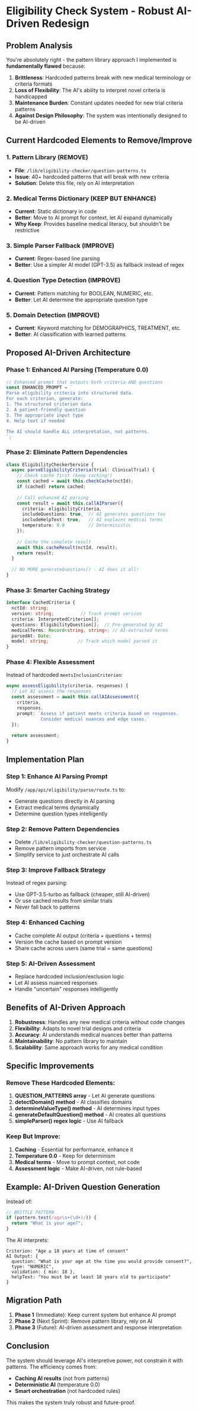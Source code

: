 # Eligibility Check System - Robust AI-Driven Redesign

## Problem Analysis

You're absolutely right - the pattern library approach I implemented is **fundamentally flawed** because:

1. **Brittleness**: Hardcoded patterns break with new medical terminology or criteria formats
2. **Loss of Flexibility**: The AI's ability to interpret novel criteria is handicapped
3. **Maintenance Burden**: Constant updates needed for new trial criteria patterns
4. **Against Design Philosophy**: The system was intentionally designed to be AI-driven

## Current Hardcoded Elements to Remove/Improve

### 1. Pattern Library (REMOVE)
- **File**: `/lib/eligibility-checker/question-patterns.ts`
- **Issue**: 40+ hardcoded patterns that will break with new criteria
- **Solution**: Delete this file, rely on AI interpretation

### 2. Medical Terms Dictionary (KEEP BUT ENHANCE)
- **Current**: Static dictionary in code
- **Better**: Move to AI prompt for context, let AI expand dynamically
- **Why Keep**: Provides baseline medical literacy, but shouldn't be restrictive

### 3. Simple Parser Fallback (IMPROVE)
- **Current**: Regex-based line parsing
- **Better**: Use a simpler AI model (GPT-3.5) as fallback instead of regex

### 4. Question Type Detection (IMPROVE)
- **Current**: Pattern matching for BOOLEAN, NUMERIC, etc.
- **Better**: Let AI determine the appropriate question type

### 5. Domain Detection (IMPROVE)
- **Current**: Keyword matching for DEMOGRAPHICS, TREATMENT, etc.
- **Better**: AI classification with learned patterns

## Proposed AI-Driven Architecture

### Phase 1: Enhanced AI Parsing (Temperature 0.0)
```typescript
// Enhanced prompt that outputs both criteria AND questions
const ENHANCED_PROMPT = `
Parse eligibility criteria into structured data.
For each criterion, generate:
1. The structured criterion data
2. A patient-friendly question
3. The appropriate input type
4. Help text if needed

The AI should handle ALL interpretation, not patterns.
`;
```

### Phase 2: Eliminate Pattern Dependencies
```typescript
class EligibilityCheckerService {
  async parseEligibilityCriteria(trial: ClinicalTrial) {
    // Check cache first (keep caching!)
    const cached = await this.checkCache(nctId);
    if (cached) return cached;
    
    // Call enhanced AI parsing
    const result = await this.callAIParser({
      criteria: eligibilityCriteria,
      includeQuestions: true,  // AI generates questions too
      includeHelpText: true,   // AI explains medical terms
      temperature: 0.0         // Deterministic
    });
    
    // Cache the complete result
    await this.cacheResult(nctId, result);
    return result;
  }
  
  // NO MORE generateQuestions() - AI does it all!
}
```

### Phase 3: Smarter Caching Strategy
```typescript
interface CachedCriteria {
  nctId: string;
  version: string;          // Track prompt version
  criteria: InterpretedCriterion[];
  questions: EligibilityQuestion[];  // Pre-generated by AI
  medicalTerms: Record<string, string>; // AI-extracted terms
  parsedAt: Date;
  model: string;           // Track which model parsed it
}
```

### Phase 4: Flexible Assessment
Instead of hardcoded `meetsInclusionCriterion`:
```typescript
async assessEligibility(criteria, responses) {
  // Let AI assess the responses
  const assessment = await this.callAIAssessment({
    criteria,
    responses,
    prompt: `Assess if patient meets criteria based on responses.
             Consider medical nuances and edge cases.`
  });
  
  return assessment;
}
```

## Implementation Plan

### Step 1: Enhance AI Parsing Prompt
Modify `/app/api/eligibility/parse/route.ts` to:
- Generate questions directly in AI parsing
- Extract medical terms dynamically
- Determine question types intelligently

### Step 2: Remove Pattern Dependencies
- Delete `/lib/eligibility-checker/question-patterns.ts`
- Remove pattern imports from service
- Simplify service to just orchestrate AI calls

### Step 3: Improve Fallback Strategy
Instead of regex parsing:
- Use GPT-3.5-turbo as fallback (cheaper, still AI-driven)
- Or use cached results from similar trials
- Never fall back to patterns

### Step 4: Enhanced Caching
- Cache complete AI output (criteria + questions + terms)
- Version the cache based on prompt version
- Share cache across users (same trial = same questions)

### Step 5: AI-Driven Assessment
- Replace hardcoded inclusion/exclusion logic
- Let AI assess nuanced responses
- Handle "uncertain" responses intelligently

## Benefits of AI-Driven Approach

1. **Robustness**: Handles any new medical criteria without code changes
2. **Flexibility**: Adapts to novel trial designs and criteria
3. **Accuracy**: AI understands medical nuances better than patterns
4. **Maintainability**: No pattern library to maintain
5. **Scalability**: Same approach works for any medical condition

## Specific Improvements

### Remove These Hardcoded Elements:

1. **QUESTION_PATTERNS array** - Let AI generate questions
2. **detectDomain() method** - AI classifies domains
3. **determineValueType() method** - AI determines input types
4. **generateDefaultQuestion() method** - AI creates all questions
5. **simpleParser() regex logic** - Use AI fallback

### Keep But Improve:

1. **Caching** - Essential for performance, enhance it
2. **Temperature 0.0** - Keep for determinism
3. **Medical terms** - Move to prompt context, not code
4. **Assessment logic** - Make AI-driven, not rule-based

## Example: AI-Driven Question Generation

Instead of:
```typescript
// BRITTLE PATTERN
if (pattern.test(/age\s+(\d+)/)) {
  return "What is your age?";
}
```

The AI interprets:
```
Criterion: "Age ≥ 18 years at time of consent"
AI Output: {
  question: "What is your age at the time you would provide consent?",
  type: "NUMERIC",
  validation: { min: 18 },
  helpText: "You must be at least 18 years old to participate"
}
```

## Migration Path

1. **Phase 1** (Immediate): Keep current system but enhance AI prompt
2. **Phase 2** (Next Sprint): Remove pattern library, rely on AI
3. **Phase 3** (Future): AI-driven assessment and response interpretation

## Conclusion

The system should leverage AI's interpretive power, not constrain it with patterns. The efficiency comes from:
- **Caching AI results** (not from patterns)
- **Deterministic AI** (temperature 0.0)
- **Smart orchestration** (not hardcoded rules)

This makes the system truly robust and future-proof.
